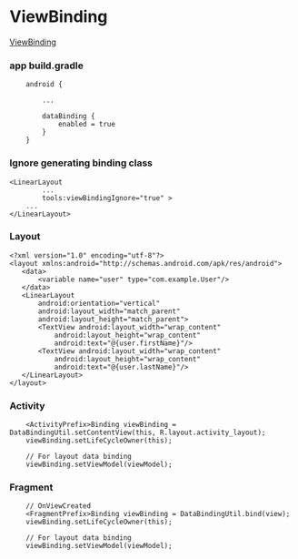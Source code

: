 # ViewBinding

[ViewBinding](https://developer.android.com/topic/libraries/view-binding) 

### app build.gradle
```
    android {
        
        ...

        dataBinding {
            enabled = true
        }
    }
```

### Ignore generating binding class
```
<LinearLayout
        ...
        tools:viewBindingIgnore="true" >
    ...
</LinearLayout>
```


### Layout
```
<?xml version="1.0" encoding="utf-8"?>
<layout xmlns:android="http://schemas.android.com/apk/res/android">
   <data>
       <variable name="user" type="com.example.User"/>
   </data>
   <LinearLayout
       android:orientation="vertical"
       android:layout_width="match_parent"
       android:layout_height="match_parent">
       <TextView android:layout_width="wrap_content"
           android:layout_height="wrap_content"
           android:text="@{user.firstName}"/>
       <TextView android:layout_width="wrap_content"
           android:layout_height="wrap_content"
           android:text="@{user.lastName}"/>
   </LinearLayout>
</layout>
```

### Activity
```
    <ActivityPrefix>Binding viewBinding = DataBindingUtil.setContentView(this, R.layout.activity_layout);
    viewBinding.setLifeCycleOwner(this);

    // For layout data binding
    viewBinding.setViewModel(viewModel);
```

### Fragment
```
    // OnViewCreated
    <FragmentPrefix>Binding viewBinding = DataBindingUtil.bind(view);
    viewBinding.setLifeCycleOwner(this);

    // For layout data binding
    viewBinding.setViewModel(viewModel);
```

